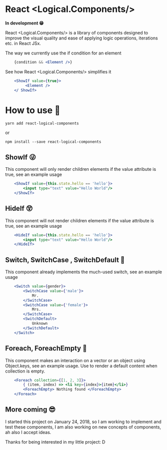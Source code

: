 # React <Logical.Components/>
**In development 😁**

React <Logical.Components/> is a library of components designed to improve the visual quality and ease of applying logic operations, iterations etc. in React JSx.

The way we currently use the if condition for an element
```jsx
    {condition && <Element />}
```
See how React <Logical.Components/> simplifies it
```jsx
    <ShowIf value={true}>
         <Element />
    </ ShowIf>
```
# How to use 🧐

    yarn add react-logical-components
or

    npm install --save react-logical-components

## ShowIf 😜
This component will only render children elements if the value attribute is true, see an example usage
```jsx
    <ShowIf value={this.state.hello == 'hello'}>
    	<input type="text" value="Hello World"/>
    </ShowIf>
```
## HideIf 😲
This component will not render children elements if the value attribute is true, see an example usage
```jsx
    <HideIf value={this.state.hello == 'hello'}>
    	<input type="text" value="Hello World"/>
    </HideIf>
```
## Switch, SwitchCase , SwitchDefault 🤗
This component already implements the much-used switch, see an example usage
```jsx
    <Switch value={gender}>
    	<SwitchCase value={'male'}>
            Mr.
    	</SwitchCase>
    	<SwitchCase value={'female'}>
            Mrs.
    	</SwitchCase>
        <SwitchDefault>
            Unknown
        </SwitchDefault>
    </Switch>
```
## Foreach, ForeachEmpty 🤩
This component makes an interaction on a vector or an object using Object.keys, see an example usage.
Use <ForeachEmpty/> to render a default content when collection is empty.
```jsx
    <Foreach collection={[1, 2, 3]}>
        { (item, index) => <li key={index}>{item}</li>}
        <ForeachEmpty> Nothing found </ForeachEmpty>
    </Foreach>
```

## More coming 😎
I started this project on January 24, 2018, so I am working to implement and test these components, I am also working on new concepts of components, ah also I accept ideas.

Thanks for being interested in my little project: D
